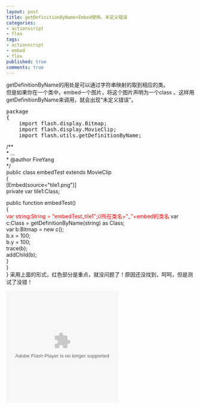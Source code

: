 ```yaml
---
layout: post
title: getDefinitionByName+Embed使用，未定义错误
categories:
- actionscript
- flex
tags:
- actionscript
- embed
- flex
published: true
comments: true
---
```

<p>getDefinitionByName的用处是可以通过字符串映射的取到相应的类。<br />
但是如果你在一个类中，embed一个图片，将这个图片声明为一个class 。这样用getDefinitionByName来调用，就会出现“未定义错误”。
<pre>package
{
	import flash.display.Bitmap;
	import flash.display.MovieClip;
	import flash.utils.getDefinitionByName;</pre></p>

<p>	/**<br />
	 * ...<br />
	 * @author FireYang<br />
	 */<br />
	public class embedTest extends MovieClip<br />
	{<br />
		[Embed(source="tile1.png")]<br />
		private var tile1:Class;</p>

<p>		public function embedTest()<br />
		{<br />
			<span style="color: #ff0000;">var string:String = "embedTest_tile1";//所在类名+"_"+embed的类名</span>
			var c:Class = getDefinitionByName(string) as  Class;<br />
			var b:Bitmap = new c();<br />
			b.x = 100;<br />
			b.y = 100;<br />
			trace(b);<br />
			addChild(b);<br />
		}<br />
	}<br />
}
采用上面的形式，红色部分是重点，就没问题了！原因还没找到，呵呵，但是测试了没错！</p>

<p><object classid="clsid:d27cdb6e-ae6d-11cf-96b8-444553540000" width="300" height="300" codebase="http://download.macromedia.com/pub/shockwave/cabs/flash/swflash.cab#version=6,0,40,0"><param name="src" value="{{site.url}}/media/2009/07/Main.swf" /><embed type="application/x-shockwave-flash" width="300" height="300" src="{{site.url}}/media/2009/07/Main.swf"></embed></object></p>
